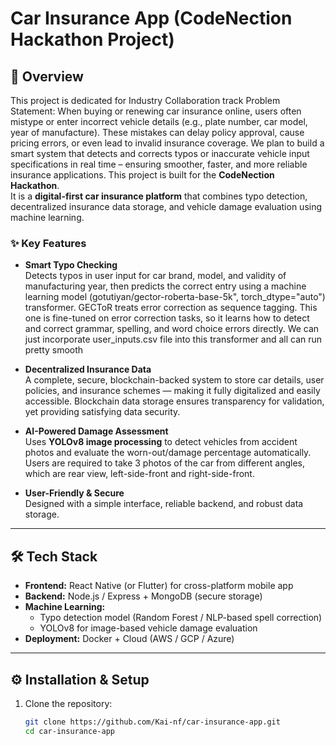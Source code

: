 # Car Insurance App (CodeNection Hackathon Project)

## 🚗 Overview
This project is dedicated for Industry Collaboration track
Problem Statement:
When buying or renewing car insurance online, users often mistype or enter incorrect vehicle details (e.g., plate number, car model, year of manufacture). These mistakes can delay policy approval, cause pricing errors, or even lead to invalid insurance coverage. We plan to build a smart system that detects and corrects typos or inaccurate vehicle input specifications in real time – ensuring smoother, faster, and more reliable insurance applications.
This project is built for the **CodeNection Hackathon**.  
It is a **digital-first car insurance platform** that combines typo detection, decentralized insurance data storage, and vehicle damage evaluation using machine learning.

### ✨ Key Features
- **Smart Typo Checking**  
  Detects typos in user input for car brand, model, and validity of manufacturing year, then predicts the correct entry using a machine learning model (gotutiyan/gector-roberta-base-5k", torch_dtype="auto") transformer.
  GECToR treats error correction as sequence tagging.
  This one is fine-tuned on error correction tasks, so it learns how to detect and correct grammar, spelling, and word choice errors directly.
  We can just incorporate user_inputs.csv file into this transformer and all can run pretty smooth 

- **Decentralized Insurance Data**  
  A complete, secure, blockchain-backed system to store car details, user policies, and insurance schemes — making it fully digitalized and easily accessible. Blockchain data storage ensures transparency for validation, yet providing satisfying data security.

- **AI-Powered Damage Assessment**  
  Uses **YOLOv8 image processing** to detect vehicles from accident photos and evaluate the worn-out/damage percentage automatically. Users are required to take 3 photos of the car from different angles, which are rear view, left-side-front and right-side-front.

- **User-Friendly & Secure**  
  Designed with a simple interface, reliable backend, and robust data storage.

---

## 🛠️ Tech Stack
- **Frontend:** React Native (or Flutter) for cross-platform mobile app  
- **Backend:** Node.js / Express + MongoDB (secure storage)  
- **Machine Learning:**  
  - Typo detection model (Random Forest / NLP-based spell correction)  
  - YOLOv8 for image-based vehicle damage evaluation  
- **Deployment:** Docker + Cloud (AWS / GCP / Azure)  

---

## ⚙️ Installation & Setup
1. Clone the repository:
   ```bash
   git clone https://github.com/Kai-nf/car-insurance-app.git
   cd car-insurance-app

